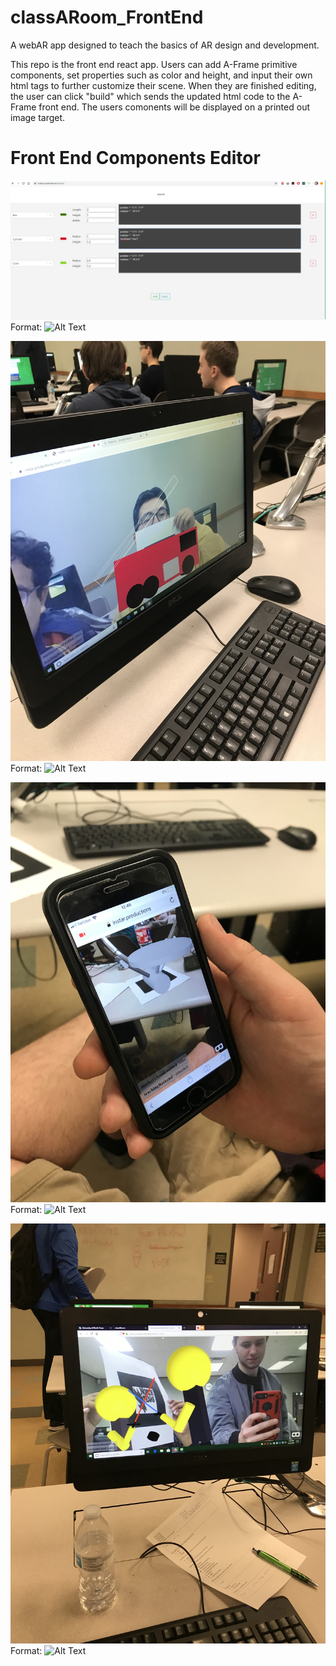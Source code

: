 # classARoom_FrontEnd

A webAR app designed to teach the basics of AR design and development.

This repo is the front end react app. Users can add A-Frame primitive components, set properties such as color and height, and input their own
html tags to further customize their scene. When they are finished editing, the user can click "build" which sends the updated html code to the
A-Frame front end. The users comonents will be displayed on a printed out image target.

# Front End Components Editor

![Components Editor](/images/classARoom.PNG)
Format: ![Alt Text](url)

![Components Editor](/images/IMG_5601.jpg)
Format: ![Alt Text](url)

![Components Editor](/images/IMG_5605.jpg)
Format: ![Alt Text](url)

![Components Editor](/images/IMG_5608.jpg)
Format: ![Alt Text](url)

